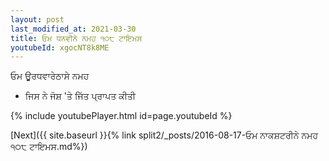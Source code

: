 ```yaml
---
layout: post
last_modified_at: 2021-03-30
title: ਓਮ ਧਨਵੀਨੇ ਨਮਹ ੧੦੮ ਟਾਇਮਸ
youtubeId: xgocNT8k8ME
---
```

 
 
 ਓਮ ਊਰਧਵਾਰੇਠਾਸੇ ਨਮਹ  
 
 -  ਜਿਸ ਨੇ ਜੋਸ਼ 'ਤੇ ਜਿੱਤ ਪ੍ਰਾਪਤ ਕੀਤੀ 
 
  
 
  
 
 
 
 
 
 


{% include youtubePlayer.html id=page.youtubeId %}
 
[Next]({{ site.baseurl }}{% link  split2/_posts/2016-08-17-ਓਮ ਨਾਕਸ਼ਟਰੀਨੇ ਨਮਹ ੧੦੮ ਟਾਇਮਸ.md%})
 
